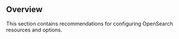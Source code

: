 ## Overview

This section contains recommendations for configuring OpenSearch resources and options.
